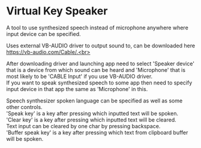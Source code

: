 ﻿# Virtual Key Speaker

A tool to use synthesized speech instead of microphone anywhere where 
input device can be specified.<br>

Uses external VB-AUDIO driver to output sound to,
can be downloaded here https://vb-audio.com/Cable/.<br>

After downloading driver and launching app need to select 'Speaker device'
that is a device from which sound can be heard and 
'Microphone' that is most likely to be 'CABLE Input' if you use VB-AUDIO driver.<br>
If you want to speak synthesized speech to some app then need to specify input device
in that app the same as 'Microphone' in this.

Speech synthesizer spoken language can be specified as well as some other controls.<br>
'Speak key' is a key after pressing which inputted text will be spoken.<br>
'Clear key' is a key after pressing which inputted text will be cleared.<br>
Text input can be cleared by one char by pressing backspace.<br>
'Buffer speak key' is a key after pressing which text from clipboard buffer will be spoken.<br>
